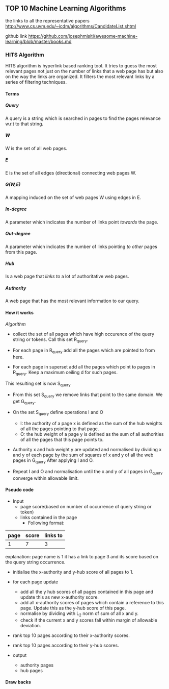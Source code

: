 ## TOP 10 Machine Learning Algorithms

the links to all the representative papers
http://www.cs.uvm.edu/~icdm/algorithms/CandidateList.shtml

github link
https://github.com/josephmisiti/awesome-machine-learning/blob/master/books.md

### HITS Algorithm

HITS algorithm is hyperlink based ranking tool. It tries to guess the
most relevant pages not just on the number of links that a web page has
but also on the way the links are organized. It filters the most
relevant links by a series of filtering techniques. 

#### Terms

##### _Query_ 
A query is  a string which is searched in pages to find the pages
relevance w.r.t to that string.

##### _W_
W is the set of all web pages.

##### _E_
E is the set of all edges (directional) connecting web pages W.

##### _G(W,E)_
A mapping induced on the set of web pages W using edges in E.

##### _In-degree_
A parameter which indicates the number of links point *towards* the
page.

##### _Out-degree_
A parameter which indicates the number of links pointing *to other*
pages from this page.

##### _Hub_
Is a web page that *links to* a lot of authoritative web pages.

##### _Authority_
A web page that has the most relevant information to our query.

#### How it works

*Algorithm*
- collect the set of all pages which have high occurence of  the query
  string or tokens. Call this set R<sub>query</sub>.

- For each page in R<sub>query</sub> add all the pages which are pointed
  to from here.

- For each page in superset add all the pages which point to
  pages in R<sub>query</sub>. Keep a maximum ceiling d for such pages.

This resulting set is now S<sub>query</sub>

- From this set S<sub>query</sub> we remove links that point to the same
domain. We get G<sub>query</sub>.

- On the set S<sub>query</sub> define operations  &#921; and &#927; 
	- &#921;:
    the authority of a page x is defined as the sum of the hub weights
    of all the pages pointing to that page.
	- &#927;:
    the hub weight of a page y is defined as the sum of all authorities
    of all the pages that this page points to.

- Authority x and hub weight y are  updated and normalised by dividing x
and y of each page by the sum of squares of x and y of all the web pages
in G<sub>query</sub> After applying &#921; and &#927;.
- Repeat &#921; and &#927; and normalisation until the x and y of all
  pages in G<sub>query</sub> converge within allowable limit.

#### Pseudo code
- Input
	- page score(based on number of occurrence of query string or
	  token)
	- links contained in the page
	   -  Following format:


|page |score |links to|
|-|-|-|
|1|7|3|

explanation: page name is 1 it has a link to page 3 and its score based
on the query string occurrence.

- initialise the x-authority and y-hub score of all pages to 1.
- for each page update
	- add all the y hub scores of all pages contained  in this page
	  and update this as new x-authority score.
	- add all x-authority scores of pages which contain a reference
	  to this page. Update this as the y-hub score of this page.
	- normalise by dividing with L<sub>2</sub> norm of sum of all x
	  and y.
	- check if the current x and y scores fall within margin of
	  allowable deviation.

- rank top 10 pages according to their x-authority scores.

- rank top 10 pages according to their y-hub scores.

- output
	- authority pages
	- hub pages

    

#### Draw backs
